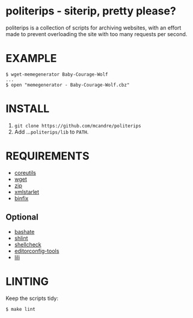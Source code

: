 # politerips - siterip, pretty please?

politerips is a collection of scripts for archiving websites, with an effort made to prevent overloading the site with too many requests per second.

# EXAMPLE

```
$ wget-memegenerator Baby-Courage-Wolf
...
$ open "memegenerator - Baby-Courage-Wolf.cbz"
```

# INSTALL

1. `git clone https://github.com/mcandre/politerips`
2. Add ...`politerips/lib` to `PATH`.

# REQUIREMENTS

* [coreutils](https://www.gnu.org/software/coreutils/coreutils.html)
* [wget](https://www.gnu.org/software/wget/)
* [zip](https://linux.die.net/man/1/zip)
* [xmlstarlet](http://xmlstar.sourceforge.net/)
* [binfix](https://www.npmjs.com/package/binfix)

## Optional

* [bashate](https://github.com/openstack-dev/bashate)
* [shlint](https://rubygems.org/gems/shlint)
* [shellcheck](http://hackage.haskell.org/package/ShellCheck)
* [editorconfig-tools](https://www.npmjs.com/package/editorconfig-tools)
* [lili](https://rubygems.org/gems/lili)

# LINTING

Keep the scripts tidy:

```
$ make lint
```
